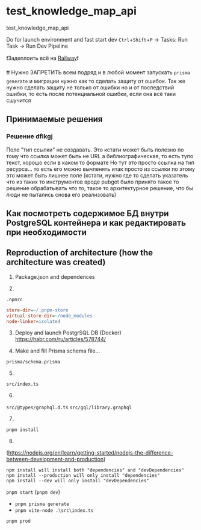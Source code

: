 # test_knowledge_map_api
test_knowledge_map_api

Do for launch environment and fast start dev
`Ctrl`+`Shift`+`P` → Tasks: Run Task → Run Dev Pipeline

❗Задеплоить всё на [Railway](https://railway.app/)❗

❗❗ Нужно ЗАПРЕТИТЬ всем подряд и в любой момент запускать `prisma generate` и миграции нужно как то сделать защиту от ошибок. Так же нужно сделать защиту не только от ошибки но и от последствий ошибки, то есть после потенциальной ошибки, если она всё таки сшучится

## Принимаемые решения


### Решение dflkgj
Поле "тип ссылки" не создавать.
Это кстати может быть полезно по тому что ссылка может быть не URL а библиографическая, то есть тупо текст, хорошо если в каком то формате
Но тут это просто ссылка на тип ресурса... то есть его можно вычленять итак просто из ссылки
по этому это может быть лишнее поле (кстати, нужно где то сделать указатель что из таких то инструментов вроде pubget
было принято такое то решение обрабатывать что то, такое то архитектурное решение, что бы люди не пытались снова его реализовать)

## Как посмотреть содержимое БД внутри PostgreSQL контейнера и как редактировать при необходимости

## Reproduction of architecture (how the architecture was created)

1. Package.json and dependences

2.

`.npmrc`

```ini
store-dir=~/.pnpm-store
virtual-store-dir=~/node_modules
node-linker=isolated
```

3. Deploy and launch PostgrSQL DB (Docker)
https://habr.com/ru/articles/578744/


4. Make and fill Prisma schema file...

`prisma/schema.prisma`


5.

`src/index.ts`

6.

`src/@types/graphql.d.ts`
`src/gql/library.graphql`

7.
`pnpm install`

8.

(https://nodejs.org/en/learn/getting-started/nodejs-the-difference-between-development-and-production)

```shell
npm install will install both "dependencies" and "devDependencies"
npm install --production will only install "dependencies"
npm install --dev will only install "devDependencies"
```


`pnpm start` (`pnpm dev`)
- `pnpm prisma generate`
- `pnpm vite-node .\src\index.ts`

`pnpm prod`
